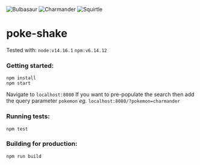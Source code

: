 ![Bulbasaur](https://raw.githubusercontent.com/PokeAPI/sprites/master/sprites/pokemon/1.png "Bulbasaur") ![Charmander ](https://raw.githubusercontent.com/PokeAPI/sprites/master/sprites/pokemon/4.png "Charmander") ![Squirtle](https://raw.githubusercontent.com/PokeAPI/sprites/master/sprites/pokemon/7.png "Squirtle")

# poke-shake

Tested with:
`node:v14.16.1`
`npm:v6.14.12`

### Getting started:
`npm install`  
`npm start`

Navigate to `localhost:8080`
If you want to pre-populate the search then add the query parameter `pokemon` *eg.* `localhost:8080/?pokemon=charmander`


### Running tests:
`npm test`

### Building for production:
`npm run build`
